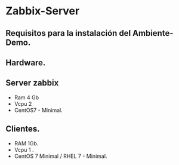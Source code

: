 # Zabbix-Server

## Requisitos para la instalación del Ambiente-Demo.

## Hardware.

## Server zabbix
* Ram 4 Gb
* Vcpu 2
* CentOS7 - Minimal.

## Clientes.
* RAM 1Gb.
* Vcpu 1 .
* CentOS 7 Minimal / RHEL 7 - Minimal.
